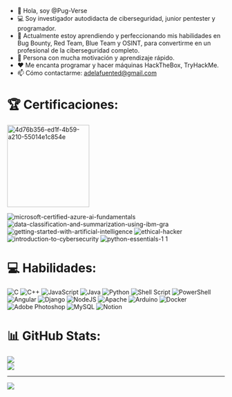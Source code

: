 - 👋 Hola, soy @Pug-Verse
- 💻 Soy investigador autodidacta de ciberseguridad, junior pentester y programador.
- 🌱 Actualmente estoy aprendiendo y perfeccionando mis habilidades en Bug Bounty, Red Team, Blue Team y OSINT, para convertirme en un profesional de la ciberseguridad completo.
- 🤝 Persona con mucha motivación y aprendizaje rápido.
- ❤️ Me encanta programar y hacer máquinas HackTheBox, TryHackMe.
- 📫 Cómo contactarme: adelafuented@gmail.com

# 🏆 Certificaciones:
<img width="190" height="190" alt="4d76b356-ed1f-4b59-a210-55014e1c854e" src="https://github.com/user-attachments/assets/30b6a9da-5fec-4ae6-b4d8-db0ff10e9da6" />

![microsoft-certified-azure-ai-fundamentals](https://github.com/Pug-Verse/Pug-Verse/assets/140962735/bfe90f95-f8c0-4ccc-8581-02f96171dc78)
![data-classification-and-summarization-using-ibm-gra](https://github.com/user-attachments/assets/5495ae10-06cb-484f-85ab-9b8150a7f303)
![getting-started-with-artificial-intelligence](https://github.com/user-attachments/assets/f66fb0bd-2136-4059-921b-4d3fed5bcd9b)
![ethical-hacker](https://github.com/Pug-Verse/Pug-Verse/assets/140962735/09c8fd8d-ba2f-4bdb-9655-964b982a3cf5)
![introduction-to-cybersecurity](https://github.com/Pug-Verse/Pug-Verse/assets/140962735/4db3d1f7-c281-4851-b780-ed93adf79139)
![python-essentials-1 1](https://github.com/Pug-Verse/Pug-Verse/assets/140962735/85171e00-96e6-449c-9b97-645493ae1d78)

# 💻 Habilidades:
![C](https://img.shields.io/badge/c-%2300599C.svg?style=plastic&logo=c&logoColor=white) ![C++](https://img.shields.io/badge/c++-%2300599C.svg?style=plastic&logo=c%2B%2B&logoColor=white) ![JavaScript](https://img.shields.io/badge/javascript-%23323330.svg?style=plastic&logo=javascript&logoColor=%23F7DF1E) ![Java](https://img.shields.io/badge/java-%23ED8B00.svg?style=plastic&logo=openjdk&logoColor=white) ![Python](https://img.shields.io/badge/python-3670A0?style=plastic&logo=python&logoColor=ffdd54) ![Shell Script](https://img.shields.io/badge/shell_script-%23121011.svg?style=plastic&logo=gnu-bash&logoColor=white) ![PowerShell](https://img.shields.io/badge/PowerShell-%235391FE.svg?style=plastic&logo=powershell&logoColor=white) ![Angular](https://img.shields.io/badge/angular-%23DD0031.svg?style=plastic&logo=angular&logoColor=white) ![Django](https://img.shields.io/badge/django-%23092E20.svg?style=plastic&logo=django&logoColor=white) ![NodeJS](https://img.shields.io/badge/node.js-6DA55F?style=plastic&logo=node.js&logoColor=white) ![Apache](https://img.shields.io/badge/apache-%23D42029.svg?style=plastic&logo=apache&logoColor=white) ![Arduino](https://img.shields.io/badge/-Arduino-00979D?style=plastic&logo=Arduino&logoColor=white) ![Docker](https://img.shields.io/badge/docker-%230db7ed.svg?style=plastic&logo=docker&logoColor=white) ![Adobe Photoshop](https://img.shields.io/badge/adobe%20photoshop-%2331A8FF.svg?style=plastic&logo=adobe%20photoshop&logoColor=white) ![MySQL](https://img.shields.io/badge/mysql-%2300000f.svg?style=plastic&logo=mysql&logoColor=white) ![Notion](https://img.shields.io/badge/Notion-%23000000.svg?style=plastic&logo=notion&logoColor=white)
# 📊 GitHub Stats:
![](https://github-readme-streak-stats.herokuapp.com/?user=Pug-Verse&theme=dark&hide_border=false)<br/>
![](https://github-readme-stats.vercel.app/api/top-langs/?username=Pug-Verse&theme=dark&hide_border=false&include_all_commits=false&count_private=false&layout=compact)

---
[![](https://visitcount.itsvg.in/api?id=Pug-Verse&icon=0&color=0)](https://visitcount.itsvg.in) 

